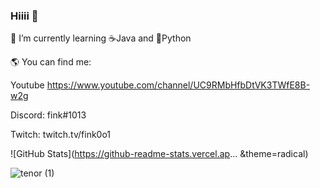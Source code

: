 ### Hiiii 👋

🌱 I’m currently learning ☕Java and 🐍Python

🌎 You can find me:

Youtube https://www.youtube.com/channel/UC9RMbHfbDtVK3TWfE8B-w2g

Discord: fink#1013

Twitch: twitch.tv/fink0o1

![GitHub Stats](https://github-readme-stats.vercel.ap... &theme=radical)


![tenor (1)](https://user-images.githubusercontent.com/102363811/181965741-2e53ab92-1273-4e40-ad13-92f281cafd36.gif)



<!--
**FinkDev/FinkDev** is a ✨ _special_ ✨ repository because its `README.md` (this file) appears on your GitHub profile.

Here are some ideas to get you started:

- 🔭 I’m currently working on ...
- 🌱 I’m currently learning ...
- 👯 I’m looking to collaborate on ...
- 🤔 I’m looking for help with ...
- 💬 Ask me about ...
- 📫 How to reach me: ...
- 😄 Pronouns: ...
- ⚡ Fun fact: ...
-->
